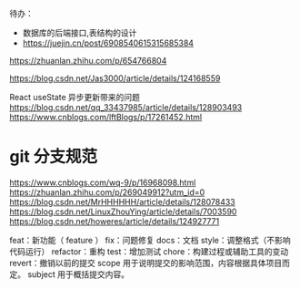 
待办：

- 数据库的后端接口,表结构的设计
- https://juejin.cn/post/6908540615315685384

https://zhuanlan.zhihu.com/p/654766804

https://blog.csdn.net/Jas3000/article/details/124168559

React useState 异步更新带来的问题
https://blog.csdn.net/qq_33437985/article/details/128903493
https://www.cnblogs.com/lftBlogs/p/17261452.html


# git 分支规范

https://www.cnblogs.com/wq-9/p/16968098.html
https://zhuanlan.zhihu.com/p/269049912?utm_id=0
https://blog.csdn.net/MrHHHHHH/article/details/128078433
https://blog.csdn.net/LinuxZhouYing/article/details/7003590
https://blog.csdn.net/howeres/article/details/124927771


feat：新功能（ feature ）
fix：问题修复
docs：文档
style：调整格式（不影响代码运行）
refactor：重构
test：增加测试
chore：构建过程或辅助工具的变动
revert：撤销以前的提交
scope 用于说明提交的影响范围，内容根据具体项目而定。
subject 用于概括提交内容。












